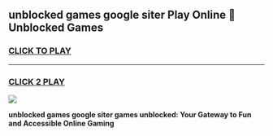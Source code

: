 
## unblocked games google siter Play Online 👋 Unblocked Games
<h3>
<a href="https://premium.freeplayer.one?title=unblocked_games_google_siter&ref=19F">CLICK TO PLAY</a></h3>
<hr>

<h3>
<a href="https://premium.freeplayer.one?title=unblocked_games_google_siter&ref=19F">CLICK 2 PLAY</a>
  
</h3>

<a href="https://premium.freeplayer.one?title=unblocked_games_google_siter&ref=19F"><img src="https://clearcache.store/games.png"></a>


**unblocked games google siter games unblocked: Your Gateway to Fun and Accessible Online Gaming**
